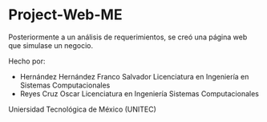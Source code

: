 # Project-Web-ME
Posteriormente a un análisis de requerimientos, se creó una página web que simulase un negocio.

Hecho por:
  * Hernández Hernández Franco Salvador   Licenciatura en Ingeniería en Sistemas Computacionales
  * Reyes Cruz Oscar                      Licenciatura en Ingeniería Sistemas Computacionales
  
Uniersidad Tecnológica de México (UNITEC)
